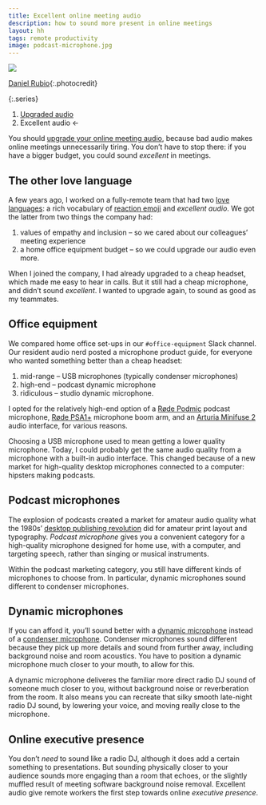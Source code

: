 ```yaml
---
title: Excellent online meeting audio
description: how to sound more present in online meetings
layout: hh
tags: remote productivity
image: podcast-microphone.jpg
---
```


![](podcast-microphone.jpg)

[Daniel Rubio](https://unsplash.com/photos/SV2I1osWqn8){:.photocredit}

{:.series}
1. [Upgraded audio](meeting-audio)
2. Excellent audio ←

You should [upgrade your online meeting audio](meeting-audio),
because bad audio makes online meetings unnecessarily tiring.
You don’t have to stop there:
if you have a bigger budget, you could sound _excellent_ in meetings.

## The other love language

A few years ago, I worked on a fully-remote team that had two
[love languages](https://en.wikipedia.org/wiki/The_Five_Love_Languages):
a rich vocabulary of
[reaction emoji](reaction-emoji) and _excellent audio_.
We got the latter from two things the company had:

1. values of empathy and inclusion – so we cared about our colleagues’ meeting experience
2. a home office equipment budget – so we could upgrade our audio even more.

When I joined the company, I had already upgraded to a cheap headset,
which made me easy to hear in calls.
But it still had a cheap microphone, and didn’t sound _excellent_.
I wanted to upgrade again, to sound as good as my teammates.

## Office equipment

We compared home office set-ups in our `#office-equipment` Slack channel.
Our resident audio nerd posted a microphone product guide,
for everyone who wanted something better than a cheap headset:

1. mid-range – USB microphones (typically condenser microphones)
2. high-end – podcast dynamic microphone
3. ridiculous – studio dynamic microphone.

I opted for the relatively high-end option of a 
[Røde Podmic](https://rode.com/en/microphones/broadcast/podmic) podcast microphone,
[Røde PSA1+](https://rode.com/en/accessories/stands-bars/psa1-plus) microphone boom arm, and an 
[Arturia Minifuse 2](https://www.arturia.com/products/audio/minifuse/minifuse2) audio interface,
for various reasons.

Choosing a USB microphone used to mean getting a lower quality microphone.
Today, I could probably get the same audio quality from a microphone with a built-in audio interface.
This changed because of a new market for high-quality desktop microphones connected to a computer:
hipsters making podcasts.

## Podcast microphones

The explosion of podcasts created a market for amateur audio quality what the 1980s’
[desktop publishing revolution](https://en.wikipedia.org/wiki/Desktop_publishing#History)
did for amateur print layout and typography.
_Podcast microphone_ gives you a convenient category for a high-quality microphone designed for
home use, with a computer, and targeting speech, rather than singing or musical instruments.

Within the podcast marketing category, you still have different kinds of microphones to choose from.
In particular, dynamic microphones sound different to condenser microphones.

## Dynamic microphones

If you can afford it, you’ll sound better with a
[dynamic microphone](https://en.wikipedia.org/wiki/Microphone#Dynamic)
instead of a 
[condenser microphone](https://en.wikipedia.org/wiki/Microphone#Condenser).
Condenser microphones sound different because they pick up more details and sound from further away,
including background noise and room acoustics.
You have to position  a dynamic microphone much closer to your mouth, to allow for this.

A dynamic microphone deliveres the familiar more direct radio DJ sound of someone much closer to you,
without background noise or reverberation from the room.
It also means you can recreate that silky smooth late-night radio DJ sound,
by lowering your voice, and moving really close to the microphone.

## Online executive presence

You don’t _need_ to sound like a radio DJ, although it does add a certain something to presentations.
But sounding physically closer to your audience sounds more engaging than a room that echoes,
or the slightly muffled result of meeting software background noise removal.
Excellent audio give remote workers the first step towards online _executive presence_.